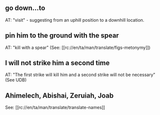 ## go down...to ##

AT: "visit" - suggesting from an uphill position to a downhill location.

## pin him to the ground with the spear ##

AT: "kill with a spear" (See: [[rc://en/ta/man/translate/figs-metonymy]])

## I will not strike him a second time ##

AT: "The first strike will kill him and a second strike will not be necessary" (See UDB)

## Ahimelech, Abishai, Zeruiah, Joab ##

See: [[rc://en/ta/man/translate/translate-names]]